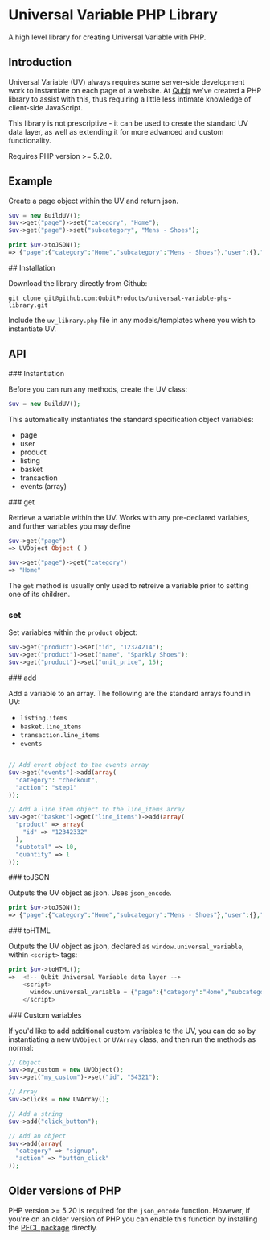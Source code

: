 # Universal Variable PHP Library

A high level library for creating Universal Variable with PHP.


## Introduction

Universal Variable (UV) always requires some server-side development work to instantiate on each page of a website. At [Qubit](http://qubitproducts.com) we've created a PHP library to assist with this, thus requiring a little less 
intimate knowledge of client-side JavaScript.

This library is not prescriptive - it can be used to create the standard UV data layer, as well as extending it for more advanced and custom functionality.

Requires PHP version >= 5.2.0.


## Example

Create a page object within the UV and return json.

```php
$uv = new BuildUV();
$uv->get("page")->set("category", "Home");
$uv->get("page")->set("subcategory", "Mens - Shoes");

print $uv->toJSON();
=> {"page":{"category":"Home","subcategory":"Mens - Shoes"},"user":{},"events":[]}
```


## Installation

Download the library directly from Github:

```
git clone git@github.com:QubitProducts/universal-variable-php-library.git
```

Include the `uv_library.php` file in any models/templates where you wish to instantiate UV.



## API

### Instantiation

Before you can run any methods, create the UV class:

```php
$uv = new BuildUV();
```

This automatically instantiates the standard specification object variables:

* page
* user
* product
* listing
* basket
* transaction
* events (array)


### get

Retrieve a variable within the UV. Works with any pre-declared variables, and further variables you may define

```php
$uv->get("page")
=> UVObject Object ( )

$uv->get("page")->get("category")
=> "Home"
```

The `get` method is usually only used to retreive a variable prior to setting one of its children.


### set

Set variables within the `product` object:

```php
$uv->get("product")->set("id", "12324214");
$uv->get("product")->set("name", "Sparkly Shoes");
$uv->get("product")->set("unit_price", 15);
```


### add 

Add a variable to an array. The following are the standard arrays found in UV:

* `listing.items`
* `basket.line_items`
* `transaction.line_items`
* `events`

```php

// Add event object to the events array
$uv->get("events")->add(array(
  "category": "checkout",
  "action": "step1"
));

// Add a line item object to the line_items array
$uv->get("basket")->get("line_items")->add(array(
  "product" => array(
    "id" => "12342332"
  ),
  "subtotal" => 10,
  "quantity" => 1
));
```

### toJSON

Outputs the UV object as json. Uses `json_encode`.

```php
print $uv->toJSON();
=> {"page":{"category":"Home","subcategory":"Mens - Shoes"},"user":{},"events":[]}
```

### toHTML

Outputs the UV object as json, declared as `window.universal_variable`, within `<script>` tags:

```php
print $uv->toHTML();
=>  <!-- Qubit Universal Variable data layer -->
    <script>
      window.universal_variable = {"page":{"category":"Home","subcategory":"Mens - Shoes"},"user":{},"events":[]};
    </script>
```


### Custom variables

If you'd like to add additional custom variables to the UV, you can do so by instantiating a new `UVObject` or `UVArray` class, and then run the methods as normal:

```php
// Object
$uv->my_custom = new UVObject();
$uv->get("my_custom")->set("id", "54321");

// Array
$uv->clicks = new UVArray();

// Add a string
$uv->add("click_button"); 

// Add an object
$uv->add(array(
  "category" => "signup",
  "action" => "button_click"
));
```


## Older versions of PHP

PHP version >= 5.20 is required for the `json_encode` function. However, if you're on an older version of PHP you can enable this function by installing the [PECL package](http://pecl.php.net/package/json) directly.



